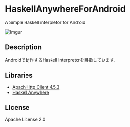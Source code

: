 # HaskellAnywhereForAndroid
A Simple Haskell interpretor for Android

![Imgur](http://i.imgur.com/b89UNZsm.png "Screenshot")

## Description
Androidで動作するHaskell Interpretorを目指しています．

## Libraries
* [Apach Http Client 4.5.3](https://hc.apache.org/httpcomponents-client-4.5.x/index.html)
* [Haskell Anywhere](https://github.com/clockvoid/HaskellAnywhere)

## License
Apache License 2.0
